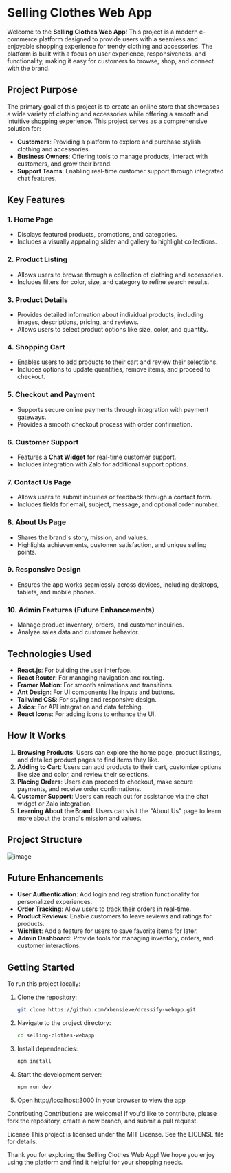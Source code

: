 # Selling Clothes Web App

Welcome to the **Selling Clothes Web App**! This project is a modern e-commerce platform designed to provide users with a seamless and enjoyable shopping experience for trendy clothing and accessories. The platform is built with a focus on user experience, responsiveness, and functionality, making it easy for customers to browse, shop, and connect with the brand.

## Project Purpose

The primary goal of this project is to create an online store that showcases a wide variety of clothing and accessories while offering a smooth and intuitive shopping experience. This project serves as a comprehensive solution for:

- **Customers**: Providing a platform to explore and purchase stylish clothing and accessories.
- **Business Owners**: Offering tools to manage products, interact with customers, and grow their brand.
- **Support Teams**: Enabling real-time customer support through integrated chat features.

## Key Features

### 1. **Home Page**
- Displays featured products, promotions, and categories.
- Includes a visually appealing slider and gallery to highlight collections.

### 2. **Product Listing**
- Allows users to browse through a collection of clothing and accessories.
- Includes filters for color, size, and category to refine search results.

### 3. **Product Details**
- Provides detailed information about individual products, including images, descriptions, pricing, and reviews.
- Allows users to select product options like size, color, and quantity.

### 4. **Shopping Cart**
- Enables users to add products to their cart and review their selections.
- Includes options to update quantities, remove items, and proceed to checkout.

### 5. **Checkout and Payment**
- Supports secure online payments through integration with payment gateways.
- Provides a smooth checkout process with order confirmation.

### 6. **Customer Support**
- Features a **Chat Widget** for real-time customer support.
- Includes integration with Zalo for additional support options.

### 7. **Contact Us Page**
- Allows users to submit inquiries or feedback through a contact form.
- Includes fields for email, subject, message, and optional order number.

### 8. **About Us Page**
- Shares the brand's story, mission, and values.
- Highlights achievements, customer satisfaction, and unique selling points.

### 9. **Responsive Design**
- Ensures the app works seamlessly across devices, including desktops, tablets, and mobile phones.

### 10. **Admin Features (Future Enhancements)**
- Manage product inventory, orders, and customer inquiries.
- Analyze sales data and customer behavior.

## Technologies Used

- **React.js**: For building the user interface.
- **React Router**: For managing navigation and routing.
- **Framer Motion**: For smooth animations and transitions.
- **Ant Design**: For UI components like inputs and buttons.
- **Tailwind CSS**: For styling and responsive design.
- **Axios**: For API integration and data fetching.
- **React Icons**: For adding icons to enhance the UI.

## How It Works

1. **Browsing Products**: Users can explore the home page, product listings, and detailed product pages to find items they like.
2. **Adding to Cart**: Users can add products to their cart, customize options like size and color, and review their selections.
3. **Placing Orders**: Users can proceed to checkout, make secure payments, and receive order confirmations.
4. **Customer Support**: Users can reach out for assistance via the chat widget or Zalo integration.
5. **Learning About the Brand**: Users can visit the "About Us" page to learn more about the brand's mission and values.

## Project Structure
![image](https://github.com/user-attachments/assets/99201949-847a-40ba-bd5f-9398d178d3b7)


## Future Enhancements

- **User Authentication**: Add login and registration functionality for personalized experiences.
- **Order Tracking**: Allow users to track their orders in real-time.
- **Product Reviews**: Enable customers to leave reviews and ratings for products.
- **Wishlist**: Add a feature for users to save favorite items for later.
- **Admin Dashboard**: Provide tools for managing inventory, orders, and customer interactions.

## Getting Started

To run this project locally:

1. Clone the repository:
   ```sh
   git clone https://github.com/xbensieve/dressify-webapp.git
2. Navigate to the project directory:
   ```sh
   cd selling-clothes-webapp
4. Install dependencies:
   ```sh
   npm install
6. Start the development server:
   ```sh
   npm run dev
8. Open http://localhost:3000 in your browser to view the app

Contributing
Contributions are welcome! If you'd like to contribute, please fork the repository, create a new branch, and submit a pull request.

License
This project is licensed under the MIT License. See the LICENSE file for details.

Thank you for exploring the Selling Clothes Web App! We hope you enjoy using the platform and find it helpful for your shopping needs.
